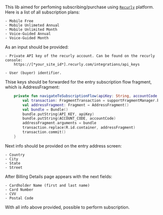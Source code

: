 This lib aimed for perfoming subscribing/purchase using [`Recurly`](https://recurly.com/) platform.
Here is a list of all subscription plans:

	- Mobile Free
	- Mobile Unlimeted Annual
	- Mobile Unlimited Month
	- Voice-Guided Annual
	- Voice-Guided Month

As an input should be provided: 
	
	- Private API key of the recurly account. Can be found on the recurly console: 
		https://[*your_site_id*].recurly.com/integrations/api_keys
	
	- User (buyer) identifier.

Thise keys should be forwarded for the entry subscription flow fragment, which is AddressFragment:

```kotlin
    private fun navigateToSubscriptionFlow(apiKey: String, accountCode: String) {
        val transaction: FragmentTransaction = supportFragmentManager.beginTransaction()
        val addressFragment: Fragment = AddressFragment()
        val bundle = Bundle()
        bundle.putString(API_KEY, apiKey)
        bundle.putString(ACCOUNT_CODE, accountCode)
        addressFragment.arguments = bundle
        transaction.replace(R.id.container, addressFragment)
        transaction.commit()
    }
```

Next info should be provided on the entry address screen:
	
	- Country
	- City
	- State 
	- Street

After Billing Details page appears with the next fields:

	- Cardholder Name (first and last name)
	- Card Number
	- CVV 
	- Postal Code

With all info above provided, possible to perform subscription. 
